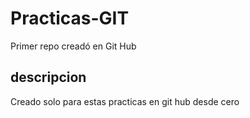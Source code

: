 # Practicas-GIT
Primer repo creadó en Git Hub

## descripcion
Creado solo para estas practicas en git hub desde cero

